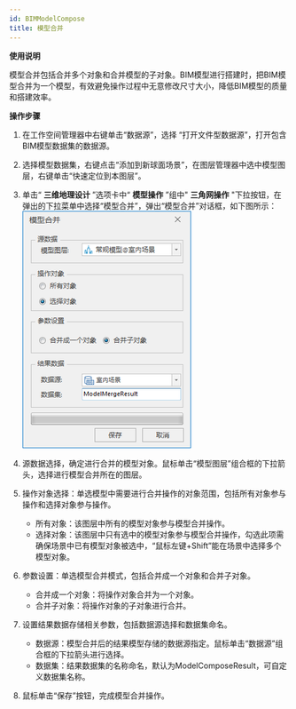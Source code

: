 ```yaml
---
id: BIMModelCompose
title: 模型合并
---
```

**使用说明**

模型合并包括合并多个对象和合并模型的子对象。BIM模型进行搭建时，把BIM模型合并为一个模型，有效避免操作过程中无意修改尺寸大小，降低BIM模型的质量和搭建效率。

**操作步骤**

  1. 在工作空间管理器中右键单击“数据源”，选择 “打开文件型数据源”，打开包含BIM模型数据集的数据源。
  2. 选择模型数据集，右键点击“添加到新球面场景”，在图层管理器中选中模型图层，右键单击“快速定位到本图层”。
  3. 单击“ **三维地理设计** ”选项卡中“ **模型操作** ”组中" **三角网操作** "下拉按钮，在弹出的下拉菜单中选择“模型合并”，弹出“模型合并”对话框，如下图所示：  
![图：“模型合并”对话框](img/BIMModelCompose_Dialog.png)  
  
  4. 源数据选择，确定进行合并的模型对象。鼠标单击“模型图层”组合框的下拉箭头，选择进行模型合并所在的图层。
  5. 操作对象选择：单选模型中需要进行合并操作的对象范围，包括所有对象参与操作和选择对象参与操作。 
       * 所有对象：该图层中所有的模型对象参与模型合并操作。
       * 选择对象：该图层中只有选中的模型对象参与模型合并操作，勾选此项需确保场景中已有模型对象被选中，“鼠标左键+Shift”能在场景中选择多个模型对象。
  6. 参数设置：单选模型合并模式，包括合并成一个对象和合并子对象。 
       * 合并成一个对象：将操作对象合并为一个对象。
       * 合并子对象：将操作对象的子对象进行合并。
  7. 设置结果数据存储相关参数，包括数据源选择和数据集命名。 
       * 数据源：模型合并后的结果模型存储的数据源指定。鼠标单击“数据源”组合框的下拉箭头进行选择。
       * 数据集：结果数据集的名称命名，默认为ModelComposeResult，可自定义数据集名称。
  8. 鼠标单击“保存”按钮，完成模型合并操作。



